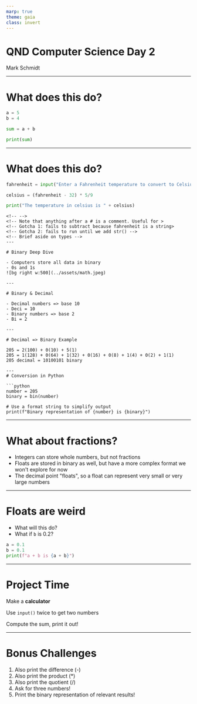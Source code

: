 ```yaml
---
marp: true
theme: gaia
class: invert
---
```


# QND Computer Science Day 2
Mark Schmidt

---

# What does this do?

```python
a = 5
b = 4

sum = a + b

print(sum)
```

<!-- -->
<!-- Should print the number 9 -->
---

# What does this do?

```python
fahrenheit = input("Enter a Fahrenheit temperature to convert to Celsius: ")

celsius = (fahrenheit - 32) * 5/9 

print("The temperature in celsius is " + celsius)
```
```
<!-- -->
<!-- Note that anything after a # is a comment. Useful for >
<!-- Gotcha 1: fails to subtract because fahrenheit is a string>
<!-- Gotcha 2: fails to run until we add str() -->
<!-- Brief aside on types -->
---

# Binary Deep Dive

- Computers store all data in binary
- 0s and 1s
![bg right w:500](../assets/math.jpeg)

---

# Binary & Decimal

- Decimal numbers => base 10
- Deci = 10 
- Binary numbers => base 2
- Bi = 2 

---

# Decimal => Binary Example

205 = 2(100) + 0(10) + 5(1)
205 = 1(128) + 0(64) + 1(32) + 0(16) + 0(8) + 1(4) + 0(2) + 1(1)
205 decimal = 10100101 binary

---
# Conversion in Python

```python
number = 205
binary = bin(number)

# Use a format string to simplify output
print(f"Binary representation of {number} is {binary}")
```
---

# What about fractions?

- Integers can store whole numbers, but not fractions
- Floats are stored in binary as well, but have a more complex format we won't explore for now
- The decimal point "floats", so a float can represent very small or very large numbers

---

# Floats are weird


- What will this do?
- What if `b` is 0.2?
```python
a = 0.1
b = 0.1
print(f"a + b is {a + b}")
```
<!-- -->
<!-- Show 0.1 + 0.1 = 0.2, 0.1 + 0.2 => 0.3000000004 -->

---

# Project Time

Make a **calculator**

Use `input()` twice to get two numbers

Compute the sum, print it out!

--- 

# Bonus Challenges

1. Also print the difference (-)
2. Also print the product (*)
3. Also print the quotient (/)
4. Ask for three numbers!
5. Print the binary representation of relevant results!


